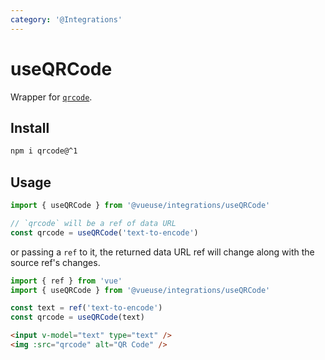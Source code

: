 ```yaml
---
category: '@Integrations'
---
```


# useQRCode

Wrapper for [`qrcode`](https://github.com/soldair/node-qrcode).

## Install

```bash
npm i qrcode@^1
```

## Usage

```ts
import { useQRCode } from '@vueuse/integrations/useQRCode'

// `qrcode` will be a ref of data URL
const qrcode = useQRCode('text-to-encode')
```

or passing a `ref` to it, the returned data URL ref will change along with the source ref's changes.

```ts
import { ref } from 'vue'
import { useQRCode } from '@vueuse/integrations/useQRCode'

const text = ref('text-to-encode')
const qrcode = useQRCode(text)
```

```html
<input v-model="text" type="text" />
<img :src="qrcode" alt="QR Code" />
```

